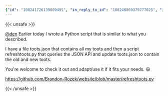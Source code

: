 ```yaml
---
{"id": "108241726139809495", "in_reply_to_id": "108240869379777025", "in_reply_to_account_id": "108205031958480135", "sensitive": false, "spoiler_text": "", "visibility": "public", "language": "en", "replies_count": 1, "reblogs_count": 0, "favourites_count": 1, "edited_at": null, "reblog": null, "application": null, "account": {"id": "108219415927856966", "username": "brozek", "acct": "brozek", "display_name": "Brandon Rozek", "url": "https://fosstodon.org/@brozek", "avatar": "https://cdn.fosstodon.org/accounts/avatars/108/219/415/927/856/966/original/bae9f46f23936e79.jpg", "avatar_static": "https://cdn.fosstodon.org/accounts/avatars/108/219/415/927/856/966/original/bae9f46f23936e79.jpg", "header": "https://fosstodon.org/headers/original/missing.png", "header_static": "https://fosstodon.org/headers/original/missing.png", "noindex": true}, "media_attachments": [], "mentions": [{"id": "108205031958480135", "username": "den", "url": "https://indieweb.social/@den", "acct": "den@indieweb.social"}], "tags": [], "emojis": [], "card": {"url": "https://github.com/Brandon-Rozek/website/blob/master/refreshtoots.py", "title": "website/refreshtoots.py at master \u00b7 Brandon-Rozek/website", "description": "Github Repo of Personal Website. Contribute to Brandon-Rozek/website development by creating an account on GitHub.", "type": "link", "author_name": "", "author_url": "", "provider_name": "GitHub", "provider_url": "", "html": "", "width": 400, "height": 200, "image": null, "embed_url": "", "blurhash": "UTSFw=tRMxxuOrt7Rjofrqaet7WB?^RPxuWB"}, "poll": null, "syndication": "https://fosstodon.org/@brozek/108241726139809495", "date": "2022-05-04T04:14:26.931Z"}
---
```

{{< unsafe >}}
<p><span class="h-card"><a href="https://indieweb.social/@den" class="u-url mention">@<span>den</span></a></span> Earlier today I wrote a Python script that is similar to what you described.</p><p>I have a file toots.json that contains all my toots and then a script refreshtoots.py that queries the JSON API and update toots.json to contain the old and new toots.</p><p>You&#39;re welcome to check it out and adapt/use it if it fits your needs. 😃 </p><p><a href="https://github.com/Brandon-Rozek/website/blob/master/refreshtoots.py" target="_blank" rel="nofollow noopener noreferrer"><span class="invisible">https://</span><span class="ellipsis">github.com/Brandon-Rozek/websi</span><span class="invisible">te/blob/master/refreshtoots.py</span></a></p>
{{< /unsafe >}}
